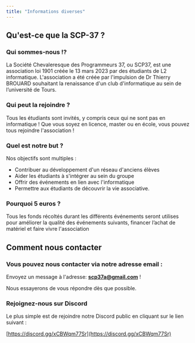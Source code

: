 ```yaml
---
title: "Informations diverses"
---
```


## Qu'est-ce que la SCP-37 ?

### Qui sommes-nous !?

La Société Chevaleresque des Programmeurs 37, ou SCP37, est une association loi 1901 créée le 13 mars 2023 par des étudiants de L2 informatique. L'association a été créée par l'impulsion de Dr Thierry BROUARD souhaitant la renaissance d'un club d'informatique au sein de l’université de Tours. 

### Qui peut la rejoindre ?

Tous les étudiants sont invités, y compris ceux qui ne sont pas en informatique ! Que vous soyez en licence, master ou en école, vous pouvez tous rejoindre l'association ! 

### Quel est notre but ?

Nos objectifs sont multiples :
+ Contribuer au développement d'un réseau d'anciens élèves
+ Aider les étudiants à s'intégrer au sein du groupe
+ Offrir des événements en lien avec l'informatique
+ Permettre aux étudiants de découvrir la vie associative.

### Pourquoi 5 euros ?

Tous les fonds récoltés durant les différents événements seront utilises pour améliorer la qualité des événements suivants, financer l’achat de matériel et faire vivre l'association 

## Comment nous contacter

### Vous pouvez nous contacter via notre adresse email : 

Envoyez un message à l'adresse: [**scp37a@gmail.com**](mailto://scp37a@gmail.com) !

Nous essayerons de vous répondre dès que possible.

### Rejoignez-nous sur Discord

Le plus simple est de rejoindre notre Discord public en cliquant sur le lien suivant : 

[https://discord.gg/xCBWqm77Sr](https://discord.gg/xCBWqm77Sr)
